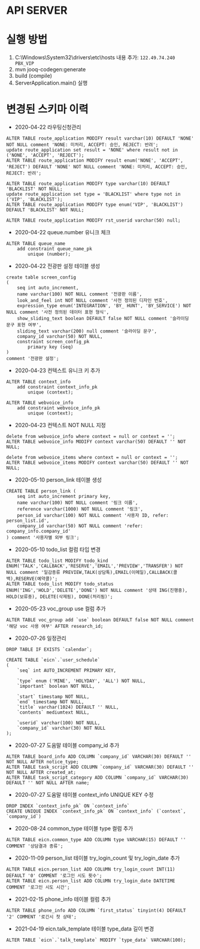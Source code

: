 # API SERVER

# 실행 방법
1. C:\Windows\System32\drivers\etc\hosts 내용 추가: ```122.49.74.240 PBX_VIP```
1. mvn jooq-codegen:generate
1. build (compile)
1. ServerApplication.main() 실행


# 변경된 스키마 이력

* 2020-04-22 라우팅신청관리
```
ALTER TABLE route_application MODIFY result varchar(10) DEFAULT 'NONE' NOT NULL comment 'NONE: 미처리, ACCEPT: 승인, REJECT: 반려';
update route_application set result = 'NONE' where result not in ('NONE', 'ACCEPT', 'REJECT');
ALTER TABLE route_application MODIFY result enum('NONE', 'ACCEPT', 'REJECT') DEFAULT 'NONE' NOT NULL comment 'NONE: 미처리, ACCEPT: 승인, REJECT: 반려';

ALTER TABLE route_application MODIFY type varchar(10) DEFAULT 'BLACKLIST' NOT NULL;
update route_application set type = 'BLACKLIST' where type not in ('VIP', 'BLACKLIST');
ALTER TABLE route_application MODIFY type enum('VIP', 'BLACKLIST') DEFAULT 'BLACKLIST' NOT NULL;

ALTER TABLE route_application MODIFY rst_userid varchar(50) null;
```

* 2020-04-22 queue.number 유니크 체크
```
ALTER TABLE queue_name
	add constraint queue_name_pk
		unique (number);
```

* 2020-04-22 전광판 설정 테이블 생성
```
create table screen_config
(
	seq int auto_increment,
	name varchar(100) NOT NULL comment '전광판 이름',
	look_and_feel int NOT NULL comment '사전 정의된 디자인 번호',
	expression_type enum('INTEGRATION', 'BY_ HUNT', 'BY_SERVICE') NOT NULL comment '사전 정의된 데이터 표현 형식',
	show_sliding_text boolean DEFAULT false NOT NULL comment '슬라이딩 문구 표현 여부',
	sliding_text varchar(200) null comment '슬라이딩 문구',
	company_id varchar(50) NOT NULL,
	constraint screen_config_pk
		primary key (seq)
)
comment '전광판 설정';
```

* 2020-04-23 컨텍스트 유니크 키 추가
```
ALTER TABLE context_info
	add constraint context_info_pk
		unique (context);

ALTER TABLE webvoice_info
	add constraint webvoice_info_pk
		unique (context);
```

* 2020-04-23 컨텍스트 NOT NULL 지정
```
delete from webvoice_info where context = null or context = '';
ALTER TABLE webvoice_info MODIFY context varchar(50) DEFAULT '' NOT NULL;

delete from webvoice_items where context = null or context = '';
ALTER TABLE webvoice_items MODIFY context varchar(50) DEFAULT '' NOT NULL;
```

* 2020-05-10 person_link 테이블 생성
```
CREATE TABLE person_link (
    seq int auto_increment primary key,
    name varchar(100) NOT NULL comment '링크 이름',
    reference varchar(1000) NOT NULL comment '링크',
	person_id varchar(100) NOT NULL comment '사용자 ID, refer: person_list.id',
	company_id varchar(50) NOT NULL comment 'refer: company_info.company_id'
) comment '사용자별 외부 링크';
```

* 2020-05-10 todo_list 컬럼 타입 변경
```
ALTER TABLE todo_list MODIFY todo_kind ENUM('TALK','CALLBACK','RESERVE','EMAIL','PREVIEW','TRANSFER') NOT NULL comment '일감종류 PREVIEW,TALK(상담톡),EMAIL(이메일),CALLBACK(콜백),RESERVE(예약콜)';
ALTER TABLE todo_list MODIFY todo_status ENUM('ING','HOLD','DELETE','DONE') NOT NULL comment '상태 ING(진행중), HOLD(보류중), DELETE(삭제됨), DONE(처리됨)';
```

* 2020-05-23 voc_group use 컬럼 추가
```
ALTER TABLE voc_group add `use` boolean DEFAULT false NOT NULL comment '해당 voc 사용 여부' AFTER research_id;
```

* 2020-07-26 일정관리
```
DROP TABLE IF EXISTS `calendar`;

CREATE TABLE `eicn`.`user_schedule`
(
    `seq` int AUTO_INCREMENT PRIMARY KEY,

    `type` enum ('MINE', 'HOLYDAY', 'ALL') NOT NULL,
    `important` boolean NOT NULL,

    `start` timestamp NOT NULL,
    `end` timestamp NOT NULL,
    `title` varchar(1024) DEFAULT '' NULL,
    `contents` mediumtext NULL,

    `userid` varchar(100) NOT NULL,
    `company_id` varchar(30) NOT NULL
);
```

* 2020-07-27 도움말 테이블 company_id 추가
```
ALTER TABLE board_info ADD COLUMN `company_id` VARCHAR(30) DEFAULT '' NOT NULL AFTER notice_type;
ALTER TABLE task_script ADD COLUMN `company_id` VARCHAR(30) DEFAULT '' NOT NULL AFTER created_at;
ALTER TABLE task_script_category ADD COLUMN `company_id` VARCHAR(30) DEFAULT '' NOT NULL AFTER name;
```

* 2020-07-27 도움말 테이블 context_info UNIQUE KEY 수정
```
DROP INDEX `context_info_pk` ON `context_info`
CREATE UNIQUE INDEX `context_info_pk` ON `context_info` (`context`, `company_id`)
```

* 2020-08-24 common_type 테이블 type 컬럼 추가
```
ALTER TABLE eicn.common_type ADD COLUMN type VARCHAR(15) DEFAULT '' COMMENT '상담결과 종류';
```

* 2020-11-09 person_list 테이블 try_login_count 및 try_login_date 추가
```
ALTER TABLE eicn.person_list ADD COLUMN try_login_count INT(11) DEFAULT '0' COMMENT '로그인 시도 횟수';
ALTER TABLE eicn.person_list ADD COLUMN try_login_date DATETIME COMMENT '로그인 시도 시간';
```

* 2021-02-15 phone_info 테이블 컬럼 추가
```
ALTER TABLE phone_info ADD COLUMN `first_status` tinyint(4) DEFAULT '2' COMMENT '로긴시 첫 상태';
```

* 2021-04-19 eicn.talk_template 테이블 type_data 길이 변경
```
ALTER TABLE `eicn`.`talk_template` MODIFY `type_data` VARCHAR(100);
```
